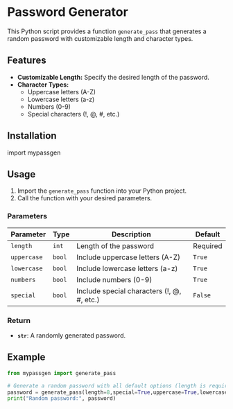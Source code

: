 # Password Generator

This Python script provides a function `generate_pass` that generates a random password with customizable length and character types.

## Features

- **Customizable Length:** Specify the desired length of the password.
- **Character Types:**
  - Uppercase letters (A-Z)
  - Lowercase letters (a-z)
  - Numbers (0-9)
  - Special characters (!, @, #, etc.)

## Installation

import mypassgen

## Usage

1. Import the `generate_pass` function into your Python project.
2. Call the function with your desired parameters.

### Parameters

| Parameter  | Type    | Description                                | Default |
|------------|---------|--------------------------------------------|---------|
| `length`   | `int`   | Length of the password                    | Required |
| `uppercase`| `bool`  | Include uppercase letters (A-Z)           | `True`  |
| `lowercase`| `bool`  | Include lowercase letters (a-z)           | `True`  |
| `numbers`  | `bool`  | Include numbers (0-9)                     | `True`  |
| `special`  | `bool`  | Include special characters (!, @, #, etc.)| `False` |

### Return

- **`str`**: A randomly generated password.

## Example

```python
from mypassgen import generate_pass

# Generate a random password with all default options (length is required)
password = generate_pass(length=8,special=True,uppercase=True,lowercase=True,numbers=False)
print("Random password:", password)
